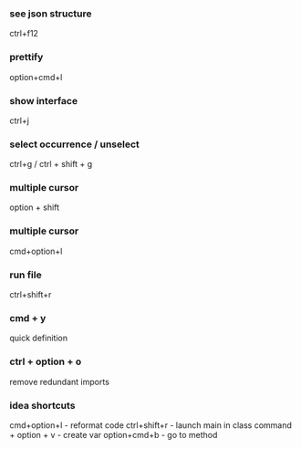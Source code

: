 ### see json structure
ctrl+f12

### prettify
option+cmd+l

### show interface
ctrl+j

### select occurrence / unselect
ctrl+g / ctrl + shift + g

### multiple cursor
option + shift

### multiple cursor
cmd+option+l

### run file
ctrl+shift+r

### cmd + y
quick definition

### ctrl + option + o
remove redundant imports

### idea shortcuts
cmd+option+l - reformat code
ctrl+shift+r - launch main in class
command + option + v - create var
option+cmd+b - go to method

